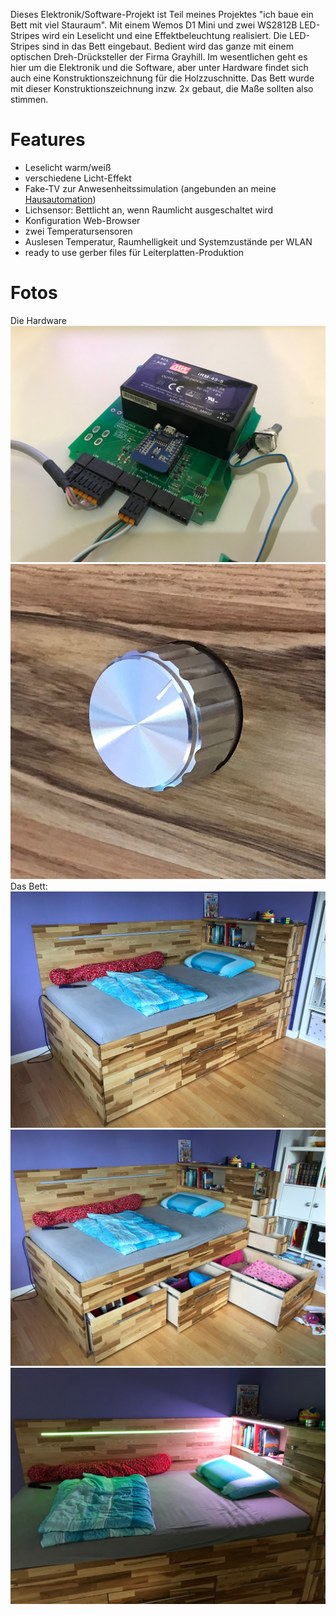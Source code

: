 Dieses Elektronik/Software-Projekt ist Teil meines Projektes "ich baue ein Bett mit viel Stauraum".
Mit einem Wemos D1 Mini und zwei WS2812B LED-Stripes wird ein Leselicht und eine Effektbeleuchtung realisiert.
Die LED-Stripes sind in das Bett eingebaut. Bedient wird das ganze mit einem optischen Dreh-Drücksteller der Firma Grayhill.
Im wesentlichen geht es hier um die Elektronik und die Software, aber unter Hardware findet sich auch eine Konstruktionszeichnung für die Holzzuschnitte. Das Bett wurde mit dieser Konstruktionszeichnung inzw. 2x gebaut, die Maße sollten also stimmen. 

# Features
- Leselicht warm/weiß
- verschiedene Licht-Effekt
- Fake-TV zur Anwesenheitssimulation (angebunden an meine [Hausautomation](https://github.com/tinytronix/homeautomation))
- Lichsensor: Bettlicht an, wenn Raumlicht ausgeschaltet wird
- Konfiguration Web-Browser
- zwei Temperatursensoren
- Auslesen Temperatur, Raumhelligkeit und Systemzustände per WLAN
- ready to use gerber files für Leiterplatten-Produktion


# Fotos
Die Hardware
![lt](https://github.com/tinytronix/Leselicht/blob/master/Photos/Hardware2.JPG)
![lt](https://github.com/tinytronix/Leselicht/blob/master/Photos/Drehdrueck.JPG)
Das Bett:
![lt](https://github.com/tinytronix/Leselicht/blob/master/Photos/Bett.JPG)
![lt](https://github.com/tinytronix/Leselicht/blob/master/Photos/BettOffen.JPG)
![lt](https://github.com/tinytronix/Leselicht/blob/master/Photos/BettBeleuchtet.JPG)

